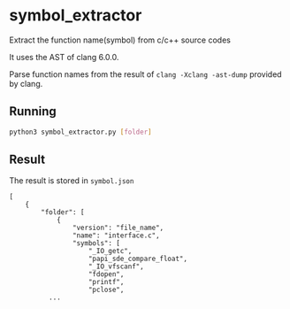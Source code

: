 # symbol_extractor
Extract the function name(symbol) from c/c++ source codes

It uses the AST of clang 6.0.0.

Parse function names from the result of ```clang -Xclang -ast-dump``` provided by clang.

## Running
```sh
python3 symbol_extractor.py [folder]
```

## Result
The result is stored in ```symbol.json```
```
[
	{
		"folder": [
			{
				"version": "file_name",
				"name": "interface.c",
				"symbols": [
					"_IO_getc",
					"papi_sde_compare_float",
					"_IO_vfscanf",
					"fdopen",
					"printf",
					"pclose",
          ...
```
